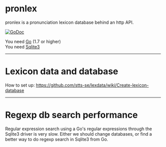 # pronlex
pronlex is a pronunciation lexicon database behind an http API.

[![GoDoc](https://godoc.org/github.com/stts-se/pronlex?status.svg)](https://godoc.org/github.com/stts-se/pronlex)

You need [Go](https://golang.org/) (1.7 or higher)  
You need [Sqlite3](https://www.sqlite.org/)

----
# Lexicon data and database

How to set up: https://github.com/stts-se/lexdata/wiki/Create-lexicon-database


---
# Regexp db search performance

Regular expression search using a Go's regular expressions through the Sqlite3 driver is very slow. Either we should change databases, or find a better way to do regexp search in Sqlite3 from Go.



